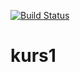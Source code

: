 [![Build Status](https://travis-ci.org/olenu/kurs1.svg?branch=master)](https://travis-ci.org/olenu/kurs1)

# kurs1
